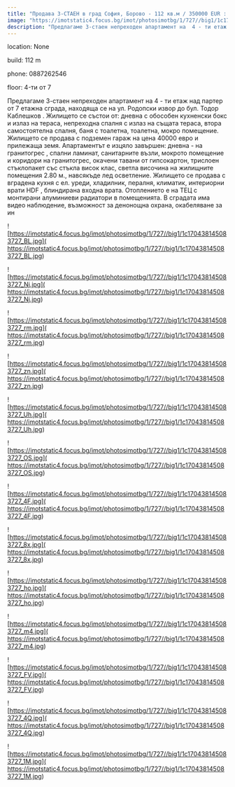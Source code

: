 ```yaml
---
title: "Продава 3-СТАЕН в град София, Борово - 112 кв.м / 350000 EUR :: imot.bg Обява"
image: "https://imotstatic4.focus.bg/imot/photosimotbg/1/727//big1/1c170438145083727_xi.jpg"
description: "Предлагаме 3-стаен непреходен апартамент на  4 - ти етаж над партер от 7 етажна сграда, находяща се на ул.  Родопски извор  до бул.  Тодор Каблешков .  Жилището се състои от: дневна с обособен кухненски бокс и излаз на тераса,  непреходна спалня с излаз на същата тераса, втора самостоятелна спалня, баня с тоалетна, тоалетна, мокро помещение.  Жилището се продава с подземен гараж на цена 40000 евро и прилежаща земя.  Апартаментът е изцяло завършен:  дневна - на гранитогрес , спални   ламинат, санитарните възли, мокрото помещение и коридори   на гранитогрес, окачени тавани от гипсокартон, трислоен стъклопакет със стъкла висок клас, светла височина на жилищните помещения   2.80 м., навсякъде   лед  осветление.  Жилището се продава с вградена кухня с ел. уреди, хладилник,  пералня, климатик, интериорни врати HDF , блиндирана входна врата.  Отоплението е на ТЕЦ с монтирани алуминиеви радиатори в помещенията.  В сградата има видео наблюдение, възможност за денонощна охрана, окабеляване за ин"
---
```


location: None

build: 112 m

phone: 0887262546

floor: 4-ти от 7

Предлагаме 3-стаен непреходен апартамент на  4 - ти етаж над партер от 7 етажна сграда, находяща се на ул.  Родопски извор  до бул.  Тодор Каблешков .  Жилището се състои от: дневна с обособен кухненски бокс и излаз на тераса,  непреходна спалня с излаз на същата тераса, втора самостоятелна спалня, баня с тоалетна, тоалетна, мокро помещение.  Жилището се продава с подземен гараж на цена 40000 евро и прилежаща земя.  Апартаментът е изцяло завършен:  дневна - на гранитогрес , спални   ламинат, санитарните възли, мокрото помещение и коридори   на гранитогрес, окачени тавани от гипсокартон, трислоен стъклопакет със стъкла висок клас, светла височина на жилищните помещения   2.80 м., навсякъде   лед  осветление.  Жилището се продава с вградена кухня с ел. уреди, хладилник,  пералня, климатик, интериорни врати HDF , блиндирана входна врата.  Отоплението е на ТЕЦ с монтирани алуминиеви радиатори в помещенията.  В сградата има видео наблюдение, възможност за денонощна охрана, окабеляване за ин


![https://imotstatic4.focus.bg/imot/photosimotbg/1/727//big1/1c170438145083727_BL.jpg]( https://imotstatic4.focus.bg/imot/photosimotbg/1/727//big1/1c170438145083727_BL.jpg)


![https://imotstatic4.focus.bg/imot/photosimotbg/1/727//big1/1c170438145083727_Nj.jpg]( https://imotstatic4.focus.bg/imot/photosimotbg/1/727//big1/1c170438145083727_Nj.jpg)


![https://imotstatic4.focus.bg/imot/photosimotbg/1/727//big1/1c170438145083727_rm.jpg]( https://imotstatic4.focus.bg/imot/photosimotbg/1/727//big1/1c170438145083727_rm.jpg)


![https://imotstatic4.focus.bg/imot/photosimotbg/1/727//big1/1c170438145083727_zn.jpg]( https://imotstatic4.focus.bg/imot/photosimotbg/1/727//big1/1c170438145083727_zn.jpg)


![https://imotstatic4.focus.bg/imot/photosimotbg/1/727//big1/1c170438145083727_Uh.jpg]( https://imotstatic4.focus.bg/imot/photosimotbg/1/727//big1/1c170438145083727_Uh.jpg)


![https://imotstatic4.focus.bg/imot/photosimotbg/1/727//big1/1c170438145083727_OS.jpg]( https://imotstatic4.focus.bg/imot/photosimotbg/1/727//big1/1c170438145083727_OS.jpg)


![https://imotstatic4.focus.bg/imot/photosimotbg/1/727//big1/1c170438145083727_4F.jpg]( https://imotstatic4.focus.bg/imot/photosimotbg/1/727//big1/1c170438145083727_4F.jpg)


![https://imotstatic4.focus.bg/imot/photosimotbg/1/727//big1/1c170438145083727_8x.jpg]( https://imotstatic4.focus.bg/imot/photosimotbg/1/727//big1/1c170438145083727_8x.jpg)


![https://imotstatic4.focus.bg/imot/photosimotbg/1/727//big1/1c170438145083727_ho.jpg]( https://imotstatic4.focus.bg/imot/photosimotbg/1/727//big1/1c170438145083727_ho.jpg)


![https://imotstatic4.focus.bg/imot/photosimotbg/1/727//big1/1c170438145083727_m4.jpg]( https://imotstatic4.focus.bg/imot/photosimotbg/1/727//big1/1c170438145083727_m4.jpg)


![https://imotstatic4.focus.bg/imot/photosimotbg/1/727//big1/1c170438145083727_FV.jpg]( https://imotstatic4.focus.bg/imot/photosimotbg/1/727//big1/1c170438145083727_FV.jpg)


![https://imotstatic4.focus.bg/imot/photosimotbg/1/727//big1/1c170438145083727_4Q.jpg]( https://imotstatic4.focus.bg/imot/photosimotbg/1/727//big1/1c170438145083727_4Q.jpg)


![https://imotstatic4.focus.bg/imot/photosimotbg/1/727//big1/1c170438145083727_1M.jpg]( https://imotstatic4.focus.bg/imot/photosimotbg/1/727//big1/1c170438145083727_1M.jpg)


